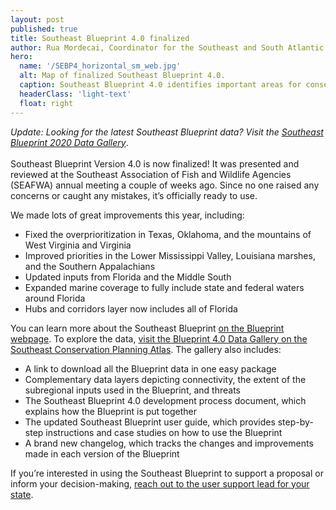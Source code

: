```yaml
---
layout: post
published: true
title: Southeast Blueprint 4.0 finalized
author: Rua Mordecai, Coordinator for the Southeast and South Atlantic Blueprints
hero:
  name: '/SEBP4_horizontal_sm_web.jpg'
  alt: Map of finalized Southeast Blueprint 4.0.
  caption: Southeast Blueprint 4.0 identifies important areas for conservation and restoration.
  headerClass: 'light-text'
  float: right
---
```


<i>Update: Looking for the latest Southeast Blueprint data? Visit the <a href="https://seregion.databasin.org/galleries/5d5eb2989ea14a9f8df3ebb619fe470c/">Southeast Blueprint 2020 Data Gallery</a></i>.<br><br>
Southeast Blueprint Version 4.0 is now finalized! It was presented and reviewed at the Southeast Association of Fish and Wildlife Agencies (SEAFWA) annual meeting a couple of weeks ago. Since no one raised any concerns or caught any mistakes, it’s officially ready to use.<!--more-->

We made lots of great improvements this year, including:

- Fixed the overprioritization in Texas, Oklahoma, and the mountains of West Virginia and Virginia 
- Improved priorities in the Lower Mississippi Valley, Louisiana marshes, and the Southern Appalachians 
- Updated inputs from Florida and the Middle South 
- Expanded marine coverage to fully include state and federal waters around Florida 
- Hubs and corridors layer now includes all of Florida 

You can learn more about the Southeast Blueprint [on the Blueprint webpage](https://secassoutheast.org/blueprint). To explore the data, [visit the Blueprint 4.0 Data Gallery on the Southeast Conservation Planning Atlas](https://seregion.databasin.org/galleries/5ada9ba2aefe4151aefba9aa877b2664). The gallery also includes:

- A link to download all the Blueprint data in one easy package
- Complementary data layers depicting connectivity, the extent of the subregional inputs used in the Blueprint, and threats
- The Southeast Blueprint 4.0 development process document, which explains how the Blueprint is put together
- The updated Southeast Blueprint user guide, which provides step-by-step instructions and case studies on how to use the Blueprint
- A brand new changelog, which tracks the changes and improvements made in each version of the Blueprint

If you’re interested in using the Southeast Blueprint to support a proposal or inform your decision-making, [reach out to the user support lead for your state](https://secassoutheast.org/contact).
